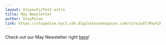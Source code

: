 ```yaml
---
layout: $layouts/Post.astro
title: May Newsletter
author: StuyPulse
link: https://stuypulse.nyc3.cdn.digitaloceanspaces.com/site/pdf/May%202021%20Newsletter.pdf
---
```

Check out our May Newsletter right [here](https://stuypulse.nyc3.cdn.digitaloceanspaces.com/site/pdf/May%202021%20Newsletter.pdf)!